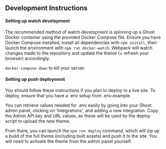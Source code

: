 ## Development Instructions

#### Setting up watch development
The recommended method of watch development is spinning up a Ghost Docker container
using the provided Docker Compose file. Ensure you have Docker Compose installed,
install all dependencies with `npm install`, then launch the environment with 
`npm run docker-watch`. Webpack will watch changes made to the repository and
update the theme (+ refresh your browser) accordingly.

`docker-compose down` to kill your server.

#### Setting up push deployment
You should follow these instructions if you plan to deploy to a live site.
To deploy, ensure that you have a .env setup from .env.example.

You can retrieve values needed for .env easily by going into your Ghost admin panel,
clicking on 'Integrations', and adding a new integration. Copy the Admin API key
and URL values, as these will be used by the deploy script to upload the new theme.

From there, you can launch the `npm run deploy` command, which will zip up a build
of the full theme (including built assets) and push it to the site. You will need to 
activate the theme from the admin panel yourself.
